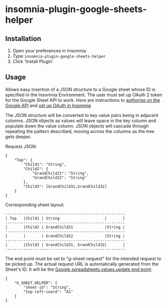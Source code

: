 # insomnia-plugin-google-sheets-helper

## Installation
1. Open your preferences in Insomnia
2. Type `insomnia-plugin-google-sheets-helper`
3. Click 'Install Plugin'

## Usage
Allows easy insertion of a JSON structure to a Google sheet whose ID is specified in the Insomnia Environment. The user must set up OAuth 2 token for the Google Sheet API to work. Here are instructions to [authorise on the Google API](https://developers.google.com/sheets/api/guides/authorizing "Google Sheet's Authorisation") and [set up OAuth in Insomnia](https://insomnia.rest/blog/oauth2-github-api/ "Insomnia OAuth setup")

The JSON structure will be converted to key value pairs being in adjacent columns. JSON objects as values will leave space in the key column and populate down the value column. JSON objects will cascade through repeating the pattern described, moving across the columns as the tree gets deeper.

Request JSON:
```
{
    "Top": {
        "Child1": "String",
        "Child2": {
            "GrandChild21": "String",
            "GrandChild22": "String"
        },
        "Child3": [GrandChild31,GrandChild32]
    }
}
```
Corresponding sheet layout:
```
-----------------------------------------------------
| Top   |Child1 | String                    |       |
-----------------------------------------------------
|       |Child2 | GrandChild21              |String |
-----------------------------------------------------
|       |       | GrandChild22              |String |
-----------------------------------------------------
|       |Child3 | GrandChild31, GrandChild32|       |
-----------------------------------------------------
```

The end point must be set to "g-sheet-request" for the intended request to be picked up. The actual request URL is automatically generated from the Sheet's ID. It will be the [Google spreadsheets.values.update end point](https://developers.google.com/sheets/api/reference/rest/v4/spreadsheets.values/update).

```
{
    "G_SHEET_HELPER": {
        "sheet-id": "String",
        "top-left-coord": "A1"
    }
}
```